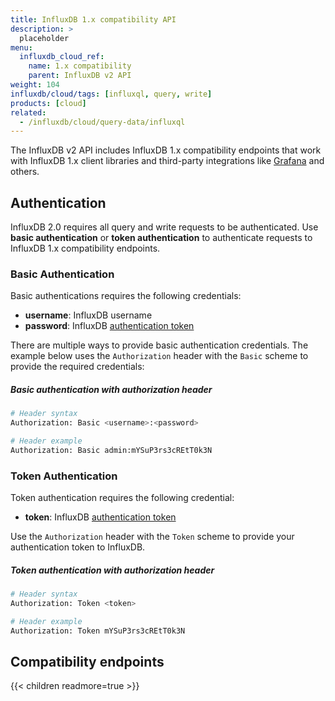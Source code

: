 ```yaml
---
title: InfluxDB 1.x compatibility API
description: >
  placeholder
menu:
  influxdb_cloud_ref:
    name: 1.x compatibility
    parent: InfluxDB v2 API
weight: 104
influxdb/cloud/tags: [influxql, query, write]
products: [cloud]
related:
  - /influxdb/cloud/query-data/influxql
---
```


The InfluxDB v2 API includes InfluxDB 1.x compatibility endpoints that work with
InfluxDB 1.x client libraries and third-party integrations like [Grafana](https://grafana.com) and others.

## Authentication
InfluxDB 2.0 requires all query and write requests to be authenticated.
Use **basic authentication** or **token authentication** to authenticate requests to
InfluxDB 1.x compatibility endpoints.

### Basic Authentication
Basic authentications requires the following credentials:

- **username**: InfluxDB username
- **password**: InfluxDB [authentication token](/influxdb/cloud/security/tokens/)

There are multiple ways to provide basic authentication credentials.
The example below uses the `Authorization` header with the `Basic` scheme to
provide the required credentials:

##### Basic authentication with authorization header
```sh
# Header syntax
Authorization: Basic <username>:<password>

# Header example
Authorization: Basic admin:mYSuP3rs3cREtT0k3N
```

### Token Authentication
Token authentication requires the following credential:

- **token**: InfluxDB [authentication token](/influxdb/cloud/security/tokens/)

Use the `Authorization` header with the `Token` scheme to provide your
authentication token to InfluxDB.

##### Token authentication with authorization header
```sh
# Header syntax
Authorization: Token <token>

# Header example
Authorization: Token mYSuP3rs3cREtT0k3N
```

## Compatibility endpoints

{{< children readmore=true >}}
